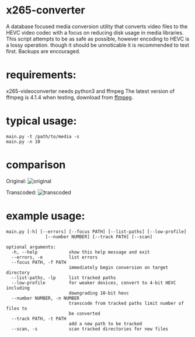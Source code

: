 # x265-converter
A database focused media conversion utility that converts video files to the
HEVC video codec with a focus on reducing disk usage in media libraries. This
script attempts to be as safe as possible, however encoding to HEVC is a lossy
operation. though it should be unnoticable it is recommended to test first.
Backups are encouraged.

# requirements:
x265-videoconverter needs python3 and ffmpeg
The latest version of ffmpeg is 4.1.4 when testing, download from [ffmpeg](https://ffmpeg.org/download.html).

# typical usage:
    main.py -t /path/to/media -s
    main.py -n 10

# comparison
Original:
![original](https://github.com/formcore/x265-videoconverter/blob/master/video_examples_output/x264%20to%20x265%20original.png?raw=true)

Transcoded:
![transcoded](https://github.com/formcore/x265-videoconverter/blob/master/video_examples_output/x264%20to%20x265%20output.png?raw=true)


# example usage:

    main.py [-h] [--errors] [--focus PATH] [--list-paths] [--low-profile]
                   [--number NUMBER] [--track PATH] [--scan]
                   
    optional arguments:
      -h, --help            show this help message and exit
      --errors, -e          list errors
      --focus PATH, -f PATH
                            immediately begin conversion on target directory
      --list-paths, -lp     list tracked paths
      --low-profile         for weaker devices, convert to 4-bit HEVC including
                            downgrading 10-bit hevc
      --number NUMBER, -n NUMBER
                            transcode from tracked paths limit number of files to
                            be converted
      --track PATH, -t PATH
                            add a new path to be tracked
      --scan, -s            scan tracked directories for new files
